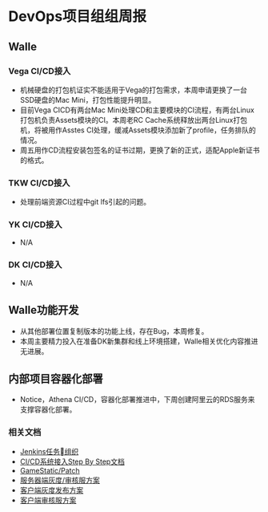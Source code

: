 # DevOps项目组组周报

## Walle

### Vega CI/CD接入

* 机械硬盘的打包机证实不能适用于Vega的打包需求，本周申请更换了一台SSD硬盘的Mac Mini，打包性能提升明显。
* 目前Vega CICD有两台Mac Mini处理CD和主要模块的CI流程，有两台Linux打包机负责Assets模块的CI。本周老RC Cache系统释放出两台Linux打包机，将被用作Asstes CI处理，缓减Assets模块添加新了profile，任务排队的情况。
* 周五用作CD流程安装包签名的证书过期，更换了新的正式，适配Apple新证书的格式。

### TKW CI/CD接入

* 处理前端资源CI过程中git lfs引起的问题。

### YK CI/CD接入

* N/A

### DK CI/CD接入

* N/A

## Walle功能开发

* 从其他部署位置复制版本的功能上线，存在Bug，本周修复。
* 本周主要精力投入在准备DK新集群和线上环境搭建，Walle相关优化内容推进无进展。

## 内部项目容器化部署

* Notice，Athena CI/CD，容器化部署推进中，下周创建阿里云的RDS服务来支撑容器化部署。

### 相关文档

* [Jenkins任务组织](https://git.youle.game/TC/TSD/DevOps/dune/wikis/jenkins_authorization)
* [CI/CD系统接入Step By Step文档](https://git.youle.game/TC/TSD/DevOps/dune/wikis/integrate_walle_step_by_step)
* [GameStatic/Patch](https://git.youle.game/TC/TSD/DevOps/dune/wikis/Release-Note-v0.1.2)
* [服务器端灰度/审核服方案](https://git.youle.game/TC/TSD/DevOps/dune/wikis/%E5%90%8E%E7%AB%AF%E6%96%87%E6%A1%A3/appstore_review_and_gray)
* [客户端灰度发布方案](https://git.youle.game/TC/TSD/DevOps/dune/wikis/%E5%89%8D%E7%AB%AF%E6%96%87%E6%A1%A3/gray-server)
* [客户端审核服方案](https://git.youle.game/TC/TSD/DevOps/dune/wikis/%E5%89%8D%E7%AB%AF%E6%96%87%E6%A1%A3/apple-review-version)

